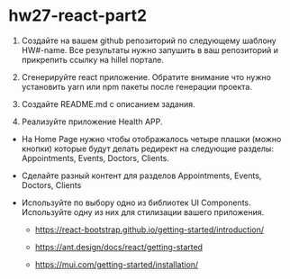 # hw27-react-part2

1. Создайте на вашем github репозиторий по следующему шаблону HW#-name. Все результаты нужно запушить в ваш репозиторий и прикрепить ссылку на hillel портале.

2. Сгенерируйте react приложение. Обратите внимание что нужно установить yarn или npm пакеты после генерации проекта.

3. Создайте README.md с описанием задания.

4. Реализуйте приложение Health APP.

- На Home Page нужно чтобы отображалось четыре плашки (можно кнопки) которые будут делать редирект на следующие разделы: Appointments, Events, Doctors, Clients.

- Сделайте разный контент для разделов Appointments, Events, Doctors, Clients

- Используйте по выбору одно из библиотек UI Components. Используйте одну из них для стилизации вашего приложения.

  - https://react-bootstrap.github.io/getting-started/introduction/

  - https://ant.design/docs/react/getting-started

  - https://mui.com/getting-started/installation/
